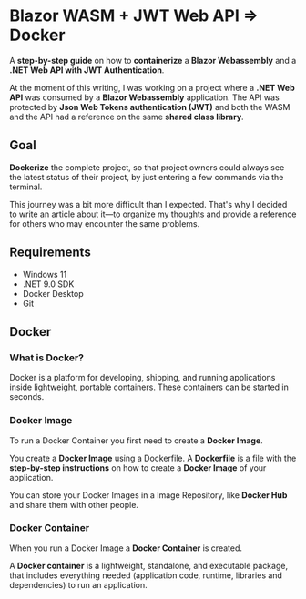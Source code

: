 # Blazor WASM + JWT Web API => Docker

A **step-by-step guide** on how to **containerize** a **Blazor Webassembly** and a **.NET Web API with JWT Authentication**.

At the moment of this writing, I was working on a project where a **.NET Web API** was consumed by a **Blazor Webassembly** application.
The API was protected by **Json Web Tokens authentication (JWT)** and both the WASM and the API had a reference on the same **shared class library**.

## Goal

**Dockerize** the complete project, so that project owners could always see the latest status of their project, 
by just entering a few commands via the terminal. 

This journey was a bit more difficult than I expected. That's why I decided to write an article about it—to organize my thoughts and provide a reference for others who may encounter the same problems.

## Requirements

- Windows 11
- .NET 9.0 SDK
- Docker Desktop
- Git

## Docker

### What is Docker?

Docker is a platform for developing, shipping, and running applications inside lightweight, portable containers.
These containers can be started in seconds.

### Docker Image

To run a Docker Container you first need to create a **Docker Image**. 

You create a **Docker Image** using a Dockerfile. A **Dockerfile** is a file with the **step-by-step instructions** on how to create a **Docker Image** of your application.

You can store your Docker Images in a Image Repository, like **Docker Hub** and share them with other people.

### Docker Container

When you run a Docker Image a **Docker Container** is created. 

A **Docker container** is a lightweight, standalone, and executable package,
that includes everything needed (application code, runtime, libraries and dependencies) to run an application. 



 









